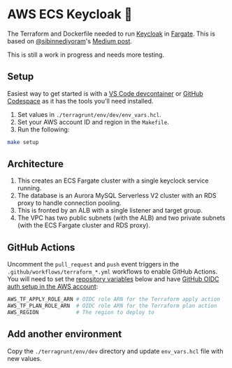 # AWS ECS Keycloak :key:
The Terraform and Dockerfile needed to run [Keycloak](https://www.keycloak.org/) in [Fargate](https://docs.aws.amazon.com/AmazonECS/latest/developerguide/AWS_Fargate.html).  This is based on [@sibinnediyoram](https://github.com/sibinnediyoram)'s [Medium post](https://medium.com/cloudnloud/run-keycloak-in-amazon-ecs-3487f3352563).

This is still a work in progress and needs more testing.

## Setup
Easiest way to get started is with a [VS Code devcontainer](https://code.visualstudio.com/docs/devcontainers/tutorial) or [GitHub Codespace](https://github.com/features/codespaces) as it has the tools you'll need installed.

1. Set values in `./terragrunt/env/dev/env_vars.hcl`.
1. Set your AWS account ID and region in the `Makefile`.
1. Run the following:
```bash
make setup
```

## Architecture
1. This creates an ECS Fargate cluster with a single keyclock service running.
1. The database is an Aurora MySQL Serverless V2 cluster with an RDS proxy to handle connection pooling.
1. This is fronted by an ALB with a single listener and target group.
1. The VPC has two public subnets (with the ALB) and two private subnets (with the ECS Fargate cluster and RDS proxy).

## GitHub Actions
Uncomment the `pull_request` and `push` event triggers in the `.github/workflows/terraform_*.yml` workflows to enable GitHub Actions.  You will need to set the [repository variables](https://docs.github.com/en/actions/learn-github-actions/variables) below and have [GitHub OIDC auth setup in the AWS account](https://docs.github.com/en/actions/deployment/security-hardening-your-deployments/configuring-openid-connect-in-amazon-web-services):
```bash
AWS_TF_APPLY_ROLE_ARN # OIDC role ARN for the Terraform apply action
AWS_TF_PLAN_ROLE_ARN  # OIDC role ARN for the Terraform plan action
AWS_REGION            # The region to deploy to
```

## Add another environment
Copy the `./terragrunt/env/dev` directory and update `env_vars.hcl` file with new values.
